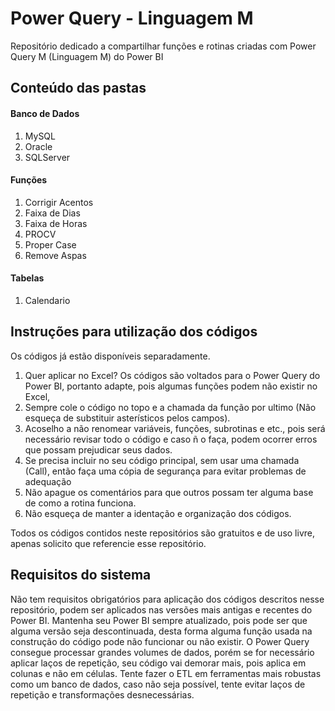 # Power Query - Linguagem M
Repositório dedicado a compartilhar funções e rotinas criadas com Power Query M (Linguagem M) do Power BI 

## Conteúdo das pastas
#### Banco de Dados
1. MySQL
2. Oracle
3. SQLServer
#### Funções
1. Corrigir Acentos
2. Faixa de Dias
3. Faixa de Horas
4. PROCV
5. Proper Case
6. Remove Aspas
#### Tabelas
1. Calendario



## Instruções para utilização dos códigos

Os códigos já estão disponíveis separadamente.
1. Quer aplicar no Excel? Os códigos são voltados para o Power Query do Power BI, portanto adapte, pois algumas funções podem não existir no Excel,
2. Sempre cole o código no topo e a chamada da função por ultimo (Não esqueça de substituir asterísticos pelos campos).
3. Acoselho a não renomear variáveis, funções, subrotinas e etc., pois será necessário revisar todo o código e caso ñ o faça, podem ocorrer erros que possam prejudicar seus dados.
4. Se precisa incluir no seu código principal, sem usar uma chamada (Call), então faça uma cópia de segurança para evitar problemas de adequação
5. Não apague os comentários para que outros possam ter alguma base de como a rotina funciona.
6. Não esqueça de manter a identação e organização dos códigos.

Todos os códigos contidos neste repositórios são gratuitos e de uso livre, apenas solicito que referencie esse repositório.



## Requisitos do sistema

Não tem requisitos obrigatórios para aplicação dos códigos descritos nesse repositório, podem ser aplicados nas versões mais antigas e recentes do Power BI. Mantenha seu Power BI sempre atualizado, pois pode ser que alguma versão seja descontinuada, desta forma alguma função usada na construção do código pode não funcionar ou não existir.
O Power Query consegue processar grandes volumes de dados, porém se for necessário aplicar laços de repetição, seu código vai demorar mais, pois aplica em colunas e não em células. Tente fazer o ETL em ferramentas mais robustas como um banco de dados, caso não seja possível, tente evitar laços de repetição e transformações desnecessárias.

